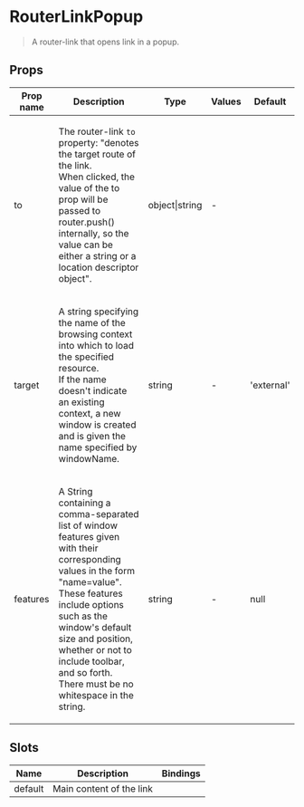# RouterLinkPopup

> A router-link that opens link in a popup.

## Props

| Prop name | Description                                                                                                                                                                                                                                                                                                           | Type           | Values | Default    |
| --------- | --------------------------------------------------------------------------------------------------------------------------------------------------------------------------------------------------------------------------------------------------------------------------------------------------------------------- | -------------- | ------ | ---------- |
| to        | <p>The router-link <code>to</code> property: "denotes the target route of the link.<br>When clicked, the value of the to prop will be passed to router.push() internally, so the value can be either a string or a location descriptor object".</p>                                                                   | object\|string | -      |            |
| target    | <p>A string specifying the name of the browsing context into which to load the specified resource.<br>If the name doesn't indicate an existing context, a new window is created and is given the name specified by windowName.</p>                                                                                    | string         | -      | 'external' |
| features  | <p>A String containing a comma-separated list of window features given with their corresponding values in the form "name=value".<br>These features include options such as the window's default size and position, whether or not to include toolbar, and so forth.<br>There must be no whitespace in the string.</p> | string         | -      | null       |

## Slots

| Name    | Description              | Bindings |
| ------- | ------------------------ | -------- |
| default | Main content of the link |          |

